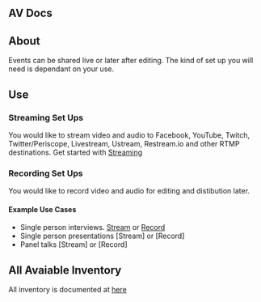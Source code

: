## AV Docs

## About

Events can be shared live or later after editing. The kind of set up you will need is dependant on your use.

## Use

### Streaming Set Ups

You would like to stream video and audio to Facebook, YouTube, Twitch, Twitter/Periscope, Livestream, Ustream, Restream.io and other RTMP destinations. Get started with [Streaming](/setups/streaming) 

### Recording Set Ups

You would like to record video and audio for editing and distibution later.

#### Example Use Cases
* Single person interviews. [Stream](setups/streaming/single-person) or [Record](setups/recodring/single-person) 
* Single person presentations [Stream] or [Record]
* Panel talks [Stream] or [Record]


## All Avaiable Inventory
All inventory is documented at [here](inventory)
